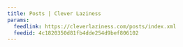```yaml
---
title: Posts | Clever Laziness
params:
  feedlink: https://cleverlaziness.com/posts/index.xml
  feedid: 4c1820350d81fb4dde254d9bef806102
---
```

